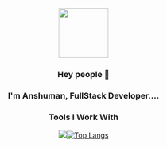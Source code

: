 
<div id="header" align="center">
  <img src="https://media.giphy.com/media/M9gbBd9nbDrOTu1Mqx/giphy.gif" width="100"/>
<!-- -->
</div>


<center>
<div style="text-align: center;">
  
  
### Hey people 👋

### I'm Anshuman, FullStack Developer....

</div>

### Tools I Work With
<p align="center">
  <a href="https://skillicons.dev">
    <img src="https://skillicons.dev/icons?i=java,javascript,c,html,css,tailwind,react,vite,github,redux,bootstrap,git,bash,kali,express,nodejs,mongodb,postman,typescript,python,npm,nextjs,vercel,netlify,aws, />
  </a>
</p>

 <!--![Anshuman's GitHub stats](https://github-readme-stats.vercel.app/api?username=Anshuman1s&show_icons=true&theme=dark)-->
[![Top Langs](https://github-readme-stats.vercel.app/api/top-langs/?username=Anshuman1s&layout=compact&theme=dark&langs_count=8)](https://github.com/anuraghazra/github-readme-stats)








